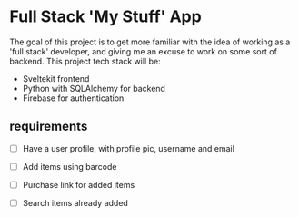 # Full Stack 'My Stuff' App #
The goal of this project is to get more familiar with the idea of working as a 'full stack' developer, and giving me an excuse to work on some sort of backend. This project tech stack will be:
 - Sveltekit frontend
 - Python with SQLAlchemy for backend
 - Firebase for authentication

## requirements
  - [ ] Have a user profile, with profile pic, username and email
  - [ ] Add items using barcode
  - [ ] Purchase link for added items
  - [ ] Search items already added


